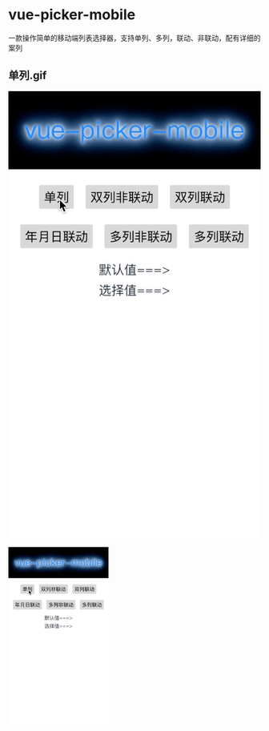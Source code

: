 # vue-picker-mobile
一款操作简单的移动端列表选择器，支持单列、多列，联动、非联动，配有详细的案列

## 单列.gif
![test-w100](./src/assets/s1.gif)<!-- .element height="50%" width="50%" -->


<img src='./src/assets/s1.gif' width="200px"/>

